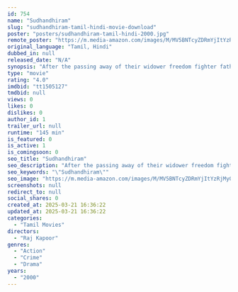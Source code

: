 ```yaml
---
id: 754
name: "Sudhandhiram"
slug: "sudhandhiram-tamil-hindi-movie-download"
poster: "posters/sudhandhiram-tamil-hindi-2000.jpg"
remote_poster: "https://m.media-amazon.com/images/M/MV5BNTcyZDRmYjItYzRjMy00YzgyLWIzOTUtMjI2OGY2ZWQzYmRmXkEyXkFqcGdeQXVyMTEzNzg0Mjkx._V1_SX300.jpg"
original_language: "Tamil, Hindi"
dubbed_in: null
released_date: "N/A"
synopsis: "After the passing away of their widower freedom fighter father, Raghu looks after the financial affairs of a hoodlum and extortionist, Sopraj. Raghu's brother, Vishwa, also works for Sopraj by fixing matches, as well as participat..."
type: "movie"
rating: "4.0"
imdbid: "tt1505127"
tmdbid: null
views: 0
likes: 0
dislikes: 0
author_id: 1
trailer_url: null
runtime: "145 min"
is_featured: 0
is_active: 1
is_comingsoon: 0
seo_title: "Sudhandhiram"
seo_description: "After the passing away of their widower freedom fighter father, Raghu looks after the financial affairs of a hoodlum and extortionist, Sopraj. Raghu's brother, Vishwa, also works for Sopraj by fixing matches, as well as participat..."
seo_keywords: "\"Sudhandhiram\""
seo_image: "https://m.media-amazon.com/images/M/MV5BNTcyZDRmYjItYzRjMy00YzgyLWIzOTUtMjI2OGY2ZWQzYmRmXkEyXkFqcGdeQXVyMTEzNzg0Mjkx._V1_SX300.jpg"
screenshots: null
redirect_to: null
social_shares: 0
created_at: 2025-03-21 16:36:22
updated_at: 2025-03-21 16:36:22
categories:
  - "Tamil Movies"
directors:
  - "Raj Kapoor"
genres:
  - "Action"
  - "Crime"
  - "Drama"
years:
  - "2000"
---
```

